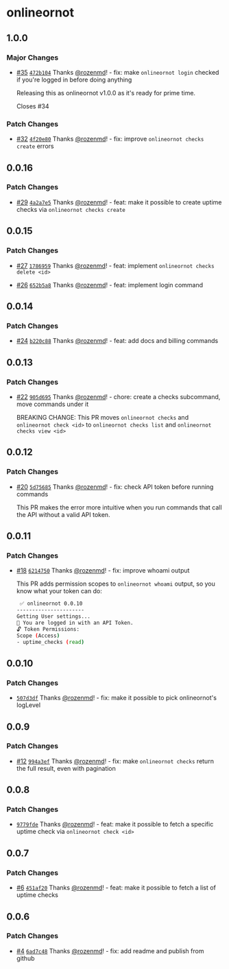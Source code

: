 # onlineornot

## 1.0.0

### Major Changes

- [#35](https://github.com/OnlineOrNot/onlineornot/pull/35) [`472b104`](https://github.com/OnlineOrNot/onlineornot/commit/472b1046c5282aa43db55e4742bb3eac4fbcdd50) Thanks [@rozenmd](https://github.com/rozenmd)! - fix: make `onlineornot login` checked if you're logged in before doing anything

  Releasing this as onlineornot v1.0.0 as it's ready for prime time.

  Closes #34

### Patch Changes

- [#32](https://github.com/OnlineOrNot/onlineornot/pull/32) [`4f20e80`](https://github.com/OnlineOrNot/onlineornot/commit/4f20e8039885c9d1ead19f0acb20f35cee772bdd) Thanks [@rozenmd](https://github.com/rozenmd)! - fix: improve `onlineornot checks create` errors

## 0.0.16

### Patch Changes

- [#29](https://github.com/OnlineOrNot/onlineornot/pull/29) [`4a2a7e5`](https://github.com/OnlineOrNot/onlineornot/commit/4a2a7e5d369cc3f8f363b6b1ac994ff01edf6134) Thanks [@rozenmd](https://github.com/rozenmd)! - feat: make it possible to create uptime checks via `onlineornot checks create`

## 0.0.15

### Patch Changes

- [#27](https://github.com/OnlineOrNot/onlineornot/pull/27) [`1786959`](https://github.com/OnlineOrNot/onlineornot/commit/1786959bf9c9112b4a392915947f6a22bbc40dc1) Thanks [@rozenmd](https://github.com/rozenmd)! - feat: implement `onlineornot checks delete <id>`

- [#26](https://github.com/OnlineOrNot/onlineornot/pull/26) [`652b5a8`](https://github.com/OnlineOrNot/onlineornot/commit/652b5a8e039f8c38b82c28d8bf4abd50d91b948d) Thanks [@rozenmd](https://github.com/rozenmd)! - feat: implement login command

## 0.0.14

### Patch Changes

- [#24](https://github.com/OnlineOrNot/onlineornot/pull/24) [`b220c88`](https://github.com/OnlineOrNot/onlineornot/commit/b220c885c375bb7563b9ba88df494c5e2f0e94a0) Thanks [@rozenmd](https://github.com/rozenmd)! - feat: add docs and billing commands

## 0.0.13

### Patch Changes

- [#22](https://github.com/OnlineOrNot/onlineornot/pull/22) [`905d695`](https://github.com/OnlineOrNot/onlineornot/commit/905d695329031ca8b596c82b73d3ae9e301a61bb) Thanks [@rozenmd](https://github.com/rozenmd)! - chore: create a checks subcommand, move commands under it

  BREAKING CHANGE: This PR moves `onlineornot checks` and `onlineornot check <id>` to `onlineornot checks list` and `onlineornot checks view <id>`

## 0.0.12

### Patch Changes

- [#20](https://github.com/OnlineOrNot/onlineornot/pull/20) [`5d75685`](https://github.com/OnlineOrNot/onlineornot/commit/5d75685e62f85a60b96733d00be60eb40f6118fd) Thanks [@rozenmd](https://github.com/rozenmd)! - fix: check API token before running commands

  This PR makes the error more intuitive when you run commands that call the API without a valid API token.

## 0.0.11

### Patch Changes

- [#18](https://github.com/OnlineOrNot/onlineornot/pull/18) [`6214750`](https://github.com/OnlineOrNot/onlineornot/commit/6214750fc5b91f21d20b3f1704dafd2271516a0a) Thanks [@rozenmd](https://github.com/rozenmd)! - fix: improve whoami output

  This PR adds permission scopes to `onlineornot whoami` output, so you know what your token can do:

  ```bash
   ✅ onlineornot 0.0.10
  ----------------------
  Getting User settings...
  👋 You are logged in with an API Token.
  🔓 Token Permissions:
  Scope (Access)
  - uptime_checks (read)
  ```

## 0.0.10

### Patch Changes

- [`507d3df`](https://github.com/OnlineOrNot/onlineornot/commit/507d3df1ef33c90b96f449d1918ddefa0905ab56) Thanks [@rozenmd](https://github.com/rozenmd)! - fix: make it possible to pick onlineornot's logLevel

## 0.0.9

### Patch Changes

- [#12](https://github.com/OnlineOrNot/onlineornot/pull/12) [`994a3ef`](https://github.com/OnlineOrNot/onlineornot/commit/994a3ef3c4e022653178a41f9c7c815d042b99c9) Thanks [@rozenmd](https://github.com/rozenmd)! - fix: make `onlineornot checks` return the full result, even with pagination

## 0.0.8

### Patch Changes

- [`9779fde`](https://github.com/OnlineOrNot/onlineornot/commit/9779fde153930817954bd1e29b96c86ebffce76e) Thanks [@rozenmd](https://github.com/rozenmd)! - feat: make it possible to fetch a specific uptime check via `onlineornot check <id>`

## 0.0.7

### Patch Changes

- [#6](https://github.com/OnlineOrNot/onlineornot/pull/6) [`451af20`](https://github.com/OnlineOrNot/onlineornot/commit/451af204412131e6998d43915f4d01e92ae58e75) Thanks [@rozenmd](https://github.com/rozenmd)! - feat: make it possible to fetch a list of uptime checks

## 0.0.6

### Patch Changes

- [#4](https://github.com/OnlineOrNot/onlineornot/pull/4) [`6ad7c48`](https://github.com/OnlineOrNot/onlineornot/commit/6ad7c489f455b784a4f58ee78607a9369646a79d) Thanks [@rozenmd](https://github.com/rozenmd)! - fix: add readme and publish from github
